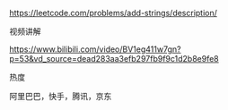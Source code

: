 https://leetcode.com/problems/add-strings/description/

视频讲解

https://www.bilibili.com/video/BV1eg411w7gn?p=53&vd_source=dead283aa3efb297fb9f9c1d2b8e9fe8

热度

阿里巴巴，快手，腾讯，京东
